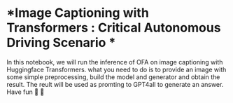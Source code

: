 # *Image Captioning with Transformers : Critical Autonomous Driving Scenario *
In this notebook, we will run the inference of OFA on image captioning with Huggingface Transformers. what you need to do is to provide an image with some simple preprocessing, build the model and generator and obtain the result. The reult will be used as promting to GPT4all to generate an answer. Have fun 💃 🕺
